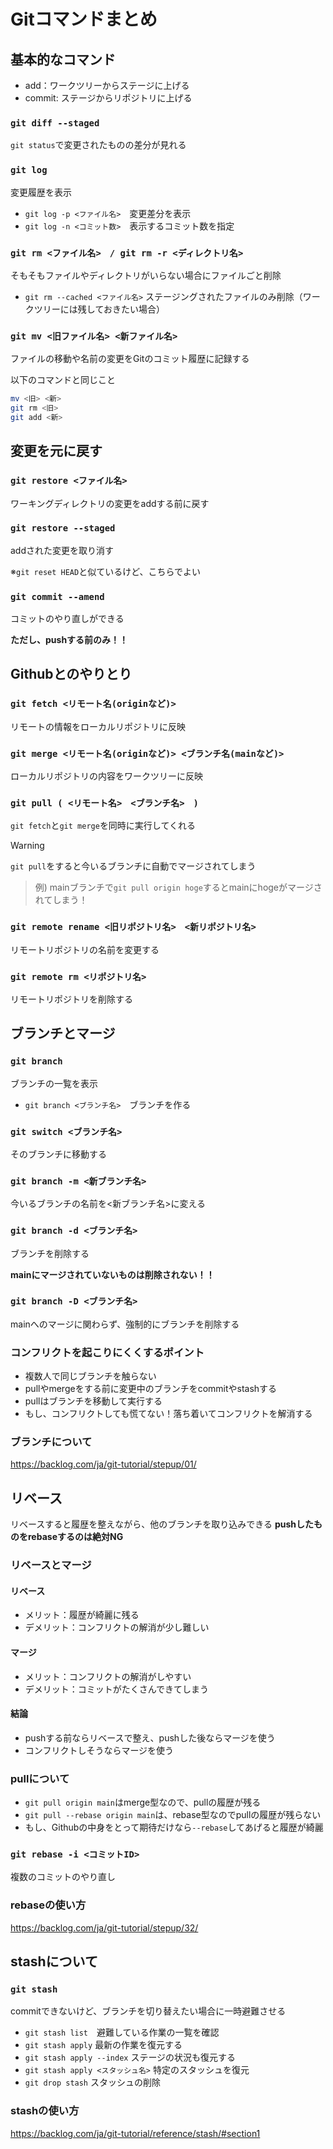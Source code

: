 # Gitコマンドまとめ

## 基本的なコマンド

- add：ワークツリーからステージに上げる
- commit: ステージからリポジトリに上げる

### `git diff --staged`
`git status`で変更されたものの差分が見れる

### `git log`
変更履歴を表示
- `git log -p <ファイル名>`　変更差分を表示
- `git log -n <コミット数>`　表示するコミット数を指定

### `git rm <ファイル名>　/ git rm -r <ディレクトリ名>`
そもそもファイルやディレクトリがいらない場合にファイルごと削除

- `git rm --cached <ファイル名>` ステージングされたファイルのみ削除（ワークツリーには残しておきたい場合）

### `git mv <旧ファイル名> <新ファイル名>`
ファイルの移動や名前の変更をGitのコミット履歴に記録する

以下のコマンドと同じこと
```bash
mv <旧> <新>
git rm <旧>
git add <新>
```

## 変更を元に戻す
### `git restore <ファイル名>`
ワーキングディレクトリの変更をaddする前に戻す

### `git restore --staged`
addされた変更を取り消す

※`git reset HEAD`と似ているけど、こちらでよい

### `git commit --amend`
コミットのやり直しができる

**ただし、pushする前のみ！！**

## Githubとのやりとり
### `git fetch <リモート名(originなど)>`
リモートの情報をローカルリポジトリに反映

### `git merge <リモート名(originなど)> <ブランチ名(mainなど)>`
ローカルリポジトリの内容をワークツリーに反映

### `git pull ( <リモート名>　<ブランチ名>　)`
`git fetch`と`git merge`を同時に実行してくれる

> [!WARNING]
> `git pull`をすると今いるブランチに自動でマージされてしまう

> 例) mainブランチで`git pull origin hoge`するとmainにhogeがマージされてしまう！

### `git remote rename <旧リポジトリ名>　<新リポジトリ名>`
リモートリポジトリの名前を変更する

### `git remote rm <リポジトリ名>`
リモートリポジトリを削除する


## ブランチとマージ
### `git branch`
ブランチの一覧を表示

- `git branch <ブランチ名>`　ブランチを作る

### `git switch <ブランチ名>`
そのブランチに移動する

### `git branch -m <新ブランチ名>`
今いるブランチの名前を<新ブランチ名>に変える

### `git branch -d <ブランチ名>`
ブランチを削除する

**mainにマージされていないものは削除されない！！**

### `git branch -D <ブランチ名>`
mainへのマージに関わらず、強制的にブランチを削除する

### コンフリクトを起こりにくくするポイント
- 複数人で同じブランチを触らない
- pullやmergeをする前に変更中のブランチをcommitやstashする
- pullはブランチを移動して実行する
- もし、コンフリクトしても慌てない！落ち着いてコンフリクトを解消する

### ブランチについて
https://backlog.com/ja/git-tutorial/stepup/01/


## リベース
リベースすると履歴を整えながら、他のブランチを取り込みできる
**pushしたものをrebaseするのは絶対NG**
### リベースとマージ
#### リベース
- メリット：履歴が綺麗に残る
- デメリット：コンフリクトの解消が少し難しい

#### マージ
- メリット：コンフリクトの解消がしやすい
- デメリット：コミットがたくさんできてしまう

#### 結論
- pushする前ならリベースで整え、pushした後ならマージを使う
- コンフリクトしそうならマージを使う

### pullについて
- `git pull origin main`はmerge型なので、pullの履歴が残る
- `git pull --rebase origin main`は、rebase型なのでpullの履歴が残らない
- もし、Githubの中身をとって期待だけなら`--rebase`してあげると履歴が綺麗

### `git rebase -i <コミットID>`
複数のコミットのやり直し

### rebaseの使い方
https://backlog.com/ja/git-tutorial/stepup/32/

## stashについて
### `git stash`
commitできないけど、ブランチを切り替えたい場合に一時避難させる

- `git stash list`　避難している作業の一覧を確認
- `git stash apply` 最新の作業を復元する
- `git stash apply --index` ステージの状況も復元する
- `git stash apply <スタッシュ名>` 特定のスタッシュを復元
- `git drop stash` スタッシュの削除

### stashの使い方
https://backlog.com/ja/git-tutorial/reference/stash/#section1



